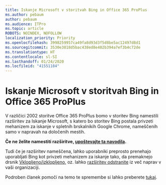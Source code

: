 ```yaml
---
title: Iskanje Microsoft v storitvah Bing in Office 365 ProPlus
ms.author: pebaum
author: pebaum
ms.audience: ITPro
ms.topic: article
ROBOTS: NOINDEX, NOFOLLOW
localization_priority: Priority
ms.openlocfilehash: 3998259957ca49fa8d93d3f5d8be5ac12497d8d1
ms.sourcegitcommit: 3530e3818d5bac438ed8e402b394a7ef3b4c72de
ms.translationtype: HT
ms.contentlocale: sl-SI
ms.lasthandoff: 01/24/2020
ms.locfileid: "41551184"
---
```

# <a name="microsoft-search-in-bing-and-office-365-proplus"></a>Iskanje Microsoft v storitvah Bing in Office 365 ProPlus

V različici 2002 storitve Office 365 ProPlus bomo v storitev Bing namestili razširitev za Iskanje Microsoft, s katero bo storitev Bing postala privzeti mehanizem za iskanje v spletnih brskalnikih Google Chrome, nameščenih samo v napravah na določenih mestih.

**Če ne želite namestiti razširitve, [upoštevajte ta navodila](https://docs.microsoft.com/deployoffice/microsoft-search-bing#how-to-exclude-the-extension-for-microsoft-search-in-bing-from-being-installed).**

Tudi če je razširitev nameščena, lahko uporabniki preprosto prenehajo uporabljati Bing kot privzeti mehanizem za iskanje tako, da premaknejo drsnik [Vklopljeno/izklopljeno](https://docs.microsoft.com/deployoffice/microsoft-search-bing#change-whether-bing-is-the-default-search-engine-for-google-chrome), oz. lahko [razširitev odstranite](https://docs.microsoft.com/deployoffice/microsoft-search-bing#how-to-remove-the-extension-after-its-been-installed) iz več naprav v vaši organizaciji.

Podroben članek pomoči na temo te spremembe si lahko preberete [tukaj](https://docs.microsoft.com/deployoffice/microsoft-search-bing).